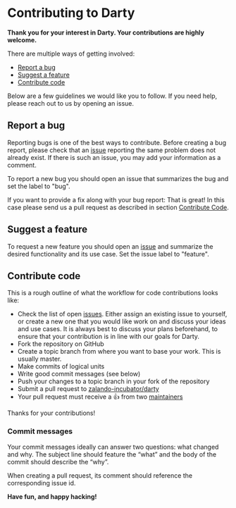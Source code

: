 # Contributing to Darty

**Thank you for your interest in Darty. Your contributions are highly welcome.**

There are multiple ways of getting involved:

- [Report a bug](#report-a-bug) 
- [Suggest a feature](#suggest-a-feature) 
- [Contribute code](#contribute-code) 

Below are a few guidelines we would like you to follow.
If you need help, please reach out to us by opening an issue.

## Report a bug 
Reporting bugs is one of the best ways to contribute. Before creating a bug report, 
please check that an [issue](https://github.com/zalando-incubator/darty/issues) reporting the same problem does not already 
exist. If there is such an issue, you may add your information as a comment.

To report a new bug you should open an issue that summarizes the bug and set the label to "bug".

If you want to provide a fix along with your bug report: That is great! In this case please send us a pull request as 
described in section [Contribute Code](#contribute-code).

## Suggest a feature
To request a new feature you should open an [issue](https://github.com/zalando-incubator/darty/issues/new) and summarize 
the desired functionality and its use case. Set the issue label to "feature".  

## Contribute code
This is a rough outline of what the workflow for code contributions looks like:
- Check the list of open [issues](https://github.com/zalando-incubator/darty/issues). Either assign an existing issue to 
yourself, or create a new one that you would like work on and discuss your ideas and use cases. It is always best to 
discuss your plans beforehand, to ensure that your contribution is in line with our goals for Darty.
- Fork the repository on GitHub
- Create a topic branch from where you want to base your work. This is usually master.
- Make commits of logical units
- Write good commit messages (see below)
- Push your changes to a topic branch in your fork of the repository
- Submit a pull request to [zalando-incubator/darty](https://github.com/zalando-incubator/darty)
- Your pull request must receive a :thumbsup: from two [maintainers](https://github.com/zalando-incubator/darty/blob/master/MAINTAINERS)

Thanks for your contributions!

### Commit messages
Your commit messages ideally can answer two questions: what changed and why. The subject line should feature 
the “what” and the body of the commit should describe the “why”.  

When creating a pull request, its comment should reference the corresponding issue id.

**Have fun, and happy hacking!**
